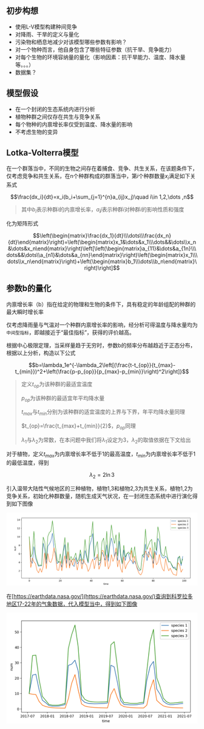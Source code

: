 ## 初步构想

- 使用L-V模型构建种间竞争
- 对降雨、干旱的定义与量化
- 污染物和栖息地减少对该模型哪些参数有影响？
- 对一个物种而言，他自身包含了哪些特征参数（抗干旱、竞争能力）
- 对每个生物的环境容纳量的量化（影响因素：抗干旱能力、温度、降水量等。。。）
- 数据集？

## 模型假设
- 在一个封闭的生态系统内进行分析
- 植物种群之间仅存在共生与竞争关系
- 每个物种的内禀增长率仅受到温度、降水量的影响
- 不考虑生物的变异

## Lotka-Volterra模型

在一个群落当中，不同的生物之间存在着捕食、竞争、共生关系，在该题条件下，仅考虑竞争和共生关系，在n个种群构成的群落当中，第$i$个种群数量$x_i$满足如下关系式

$$\frac{dx_i}{dt}=x_i(b_i+\sum_{j=1}^{n}a_{ij}x_j)\quad i\in 1,2,\dots ,n$$

> 其中$b_i$表示种群$i$的内禀增长率，$a_ij$表示种群$i$对种群$i$的影响性质和强度

化为矩阵形式

$$\left(\begin{matrix}\frac{dx_1}{dt}\\\dots\\\frac{dx_n}{dt}\end{matrix}\right)=\left(\begin{matrix}x_1&\dots&x_1\\\dots&&\dots\\x_n&\dots&x_n\end{matrix}\right)\left[\left(\begin{matrix}a_{11}&\dots&a_{1n}\\\dots&&\dots\\a_{n1}&\dots&a_{nn}\end{matrix}\right)\left(\begin{matrix}x_1\\\dots\\x_n\end{matrix}\right)+\left(\begin{matrix}b_1\\\dots\\b_n\end{matrix}\right)\right]$$

## 参数b的量化

内禀增长率（b）指在给定的物理和生物的条件下，具有稳定的年龄组配的种群的最大瞬时增长率

仅考虑降雨量与气温对一个种群内禀增长率的影响，经分析可得温度与降水量均为`中间型指标`，即越接近于“最佳指标”，获得的评价越高。

根据中心极限定理，当采样量趋于无穷时，参数b的频率分布越趋近于正态分布，根据以上分析，构造以下公式

$$b=\lambda_1e^{-\lambda_2\left[(\frac{t-t_{op}}{t_{max}-t_{min}})^2+\left(\frac{p-p_{op}}{p_{max}-p_{min}}\right)^2\right]}$$

> 定义$t_{op}$为该种群的最适宜温度
> 
> $p_{op}$为该种群的最适宜年平均降水量
> 
> $t_{max}$与$t_{min}$分别为该种群的适宜温度的上界与下界，年平均降水量同理
> 
> $t_{op}=\frac{t_{max}+t_{min}}{2}$，$p_{op}$同理
> 
> $\lambda_1$与$\lambda_2$为常数，在本问题中我们将$\lambda_1$设定为$3$，$\lambda_2$的取值依据在下文给出

对于植物，定义$t_{max}$为内禀增长率不低于$1$的最高温度，$t_{min}$为内禀增长率不低于$1$的最低温度，得到

$$\lambda_2=2\ln 3$$

引入温带大陆性气候地区的三种植物，植物1,3和植物2,3为共生关系，植物1,2为竞争关系，初始化种群数量，随机生成天气状况，在一封闭生态系统中进行演化得到如下图像

![2023mcmq1-0](https://github.com/amethysttim/amethysttim.github.io/blob/main/docs/images/2023mcmq1-0.png?raw=true)

在[https://earthdata.nasa.gov/](https://earthdata.nasa.gov/)查询到科罗拉多地区17-22年的气象数据，代入模型当中，得到如下图像

![2023mcmq1-1](https://github.com/amethysttim/amethysttim.github.io/blob/main/docs/images/2023mcmq1-1.png?raw=true)